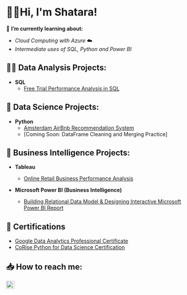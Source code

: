 <h1>👋🏽Hi, I'm Shatara!</h1>

🌱 <b>I’m currently learning about:</b>

- <i>Cloud Computing with Azure</i> ☁️
- <i>Intermediate uses of SQL, Python and Power BI</i>

<h2>👨‍💻 Data Analysis Projects:</h2>

- <b>SQL</b>
  - [Free Trial Performance Analysis in SQL](https://github.com/heyshatara/performance-analysis-sql)
  
<h2>🧬 Data Science Projects:</h2>

- <b>Python</b>
  - [Amsterdam AirBnb Recommendation System](https://github.com/heyshatara/numpy-airbnb)
  - [Coming Soon: DataFrame Cleaning and Merging Practice]
  
    
<h2>💼 Business Intelligence Projects:</h2>

- <b>Tableau</b>
  - [Online Retail Business Performance Analysis](https://github.com/heyshatara/tableau-forage-data-viz)

- <b>Microsoft Power BI (Business Intelligence)</b>
  - [Building Relational Data Model & Designing Interactive Microsoft Power BI Report](https://github.com/heyshatara/powerbi_adventureworks)

<h2>📜 Certifications</h2>

- [Google Data Analytics Professional Certificate](https://www.credly.com/badges/837babb1-e05f-4ac2-8b10-2a97b1411a96)
- [CoRise Python for Data Science Certification](https://www.credential.net/d9e36d81-facb-43c5-a083-8e311d74bb7b#gs.xwxzw4)

<h2> 📥 How to reach me:</h2>

[<img align="left" alt="LinkedInIcon | LinkedIn" width="22px" src="https://cdn.jsdelivr.net/npm/simple-icons@v3/icons/linkedin.svg" />][linkedin]

[linkedin]: https://linkedin.com/in/sgeter

<!--
**heyshatara/heyshatara** is a ✨ _special_ ✨ repository because its `README.md` (this file) appears on your GitHub profile.
-->
